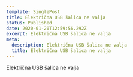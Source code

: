 ```yaml
---
template: SinglePost
title: Električna USB šalica ne valja
status: Published
date: 2020-01-20T12:59:56.292Z
excerpt: Električna USB šalica ne valja
meta:
  description: Električna USB šalica ne valja
  title: Električna USB šalica ne valja
---
```

Električna USB šalica ne valja
